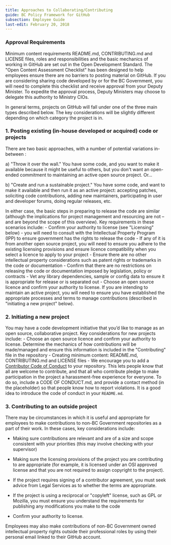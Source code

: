 ```yaml
---
title: Approaches to Collaborating/Contributing
guide: BC Policy Framework for GitHub
subsection: Employee Guide
last-edit: February 20, 2018
---
```


### Approval Requirements

Minimum content requirements README.md, CONTRIBUTING.md and LICENSE files, roles and responsibilities and the basic mechanics of working in GitHub are set out in the Open Development Standard. The "Open Content Assessment Checklist" has been designed to help employees ensure there are no barriers to posting material on GitHub. If you are considering sharing code developed by or for the BC Government, you will need to complete this checklist and receive approval from your Deputy Minister. To expedite the approval process, Deputy Ministers may choose to delegate this authority to Ministry CIOs.

In general terms, projects on GitHub will fall under one of the three main types described below. The key considerations will be slightly different depending on which category the project is in.

### 1. Posting existing (in-house developed or acquired) code or projects

There are two basic approaches, with a number of potential variations in-between :

a) "Throw it over the wall." You have some code, and you want to make it available because it might be useful to others, but you don't want an open-ended commitment to maintaining an active open source project. Or...

b) "Create and run a sustainable project." You have some code, and want to make it available and then run it as an active project: accepting patches, soliciting code contributions, adding new maintainers, participating in user and developer forums, doing regular releases, etc.

In either case, the basic steps in preparing to release the code are similar (although the implications for project management and resourcing are not – and are beyond the scope of this overview). Key requirements in these scenarios include: - Confirm your authority to license (see "Licensing" below) - you will need to consult with the Intellectual Property Program (IPP) to ensure government has the rights to release the code - If any of it is from another open source project, you will need to ensure you adhere to the existing licensing provisions and ensure licence compatibility when you select a licence to apply to your project - Ensure there are no other intellectual property considerations such as patent rights or trademarks in the code or documentation - Confirm that there are no restrictions on releasing the code or documentation imposed by legislation, policy or contracts - Vet any library dependencies, sample or config data to ensure it is appropriate for release or is separated out - Choose an open source licence and confirm your authority to license. If you are intending to maintain an active project, you will need to ensure you have established the appropriate processes and terms to manage contributions (described in "initiating a new project" below).

### 2. Initiating a new project

You may have a code development initiative that you’d like to manage as an open source, collaborative project. Key considerations for new projects include: - Choose an open source licence and confirm your authority to license. Determine the mechanics of how contributions will be made/managed and ensure this information is included in the "Contributing" file in the repository - Creating minimum content: README.md, CONTRIBUTING.md and LICENSE files - We encourage you to add a [Contributor Code of Conduct](http://contributor-covenant.org/) to your repository. This lets people know that all are welcome to contribute, and that all who contribute pledge to make participation in the project a harassment-free experience for everyone. To do so, include a CODE OF CONDUCT.md, and provide a contact method (in the placeholder) so that people know how to report violations. It is a good idea to introduce the code of conduct in your `README.md`.

### 3. Contributing to an outside project

There may be circumstances in which it is useful and appropriate for employees to make contributions to non-BC Government repositories as a part of their work. In these cases, key considerations include:

* Making sure contributions are relevant and are of a size and scope consistent with your priorities (this may involve checking with your supervisor)
* Making sure the licensing provisions of the project you are contributing to are appropriate (for example, it is licensed under an OSI approved license and that you are not required to assign copyright to the project).

* If the project requires signing of a contributor agreement, you must seek advice from Legal Services as to whether the terms are appropriate.
* If the project is using a reciprocal or "copyleft" license, such as GPL or Mozilla, you must ensure you understand the requirements for publishing any modifications you make to the code
* Confirm your authority to license.

Employees may also make contributions of non-BC Government owned intellectual property rights outside their professional roles by using their personal email linked to their GitHub account.
